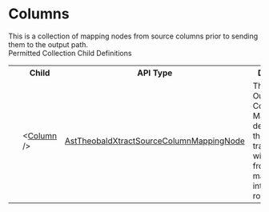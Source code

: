 # Columns

<div class="LanguageSummary"><div class ="SummaryItem">This is a collection of mapping nodes from source columns prior to sending them to the output path.</div></div><div class="SchemaBindingGroup"><div class="SchemaBindingGroupHeader">Permitted Collection Child Definitions</div><table id="SchemaBindingList" class="SchemaBindingList"><tbody><tr><th class="SchemaBindingIconColumnHeader">&nbsp;</th><th class="SchemaBindingNameColumnHeader">Child</th><th class="SchemaBindingTypeColumnHeader">API Type</th><th class="SchemaBindingSummaryColumnHeader">Description</th></tr><tr class="cd0"><td class="SchemaBindingIcon"><div class="NotRequired" /></td><td class="SchemaBindingName"><span class="punc">&lt;</span><a href=../api-reference/Varigence.Languages.Biml.Transformation.AstTheobaldXtractSourceColumnMappingNode.html">Column</a><span class="punc"> /&gt;</span></td><td class="SchemaBindingType"><a href="Varigence.Languages.Biml.Transformation.AstTheobaldXtractSourceColumnMappingNode.html">AstTheobaldXtractSourceColumnMappingNode</a></td><td class="SchemaBindingSummary">The Lookup Output Column Mapping defines how the lookup transformation will insert data from a matched item into the output row.</td></tr></tbody></table></div>
